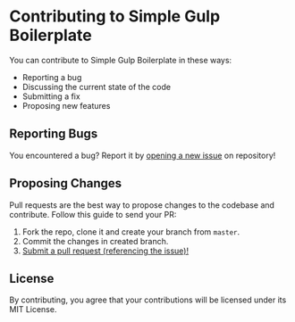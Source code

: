 # Contributing to Simple Gulp Boilerplate

You can contribute to Simple Gulp Boilerplate in these ways:

- Reporting a bug
- Discussing the current state of the code
- Submitting a fix
- Proposing new features

## Reporting Bugs

You encountered a bug? Report it by [opening a new issue](https://github.com/viniciusmeneses/simple-gulp-boilerplate/issues) on repository!

## Proposing Changes

Pull requests are the best way to propose changes to the codebase and contribute. Follow this guide to send your PR:

1. Fork the repo, clone it and create your branch from `master`.
2. Commit the changes in created branch.
3. [Submit a pull request (referencing the issue)!](https://github.com/viniciusmeneses/simple-gulp-boilerplate/pulls)

## License

By contributing, you agree that your contributions will be licensed under its MIT License.
